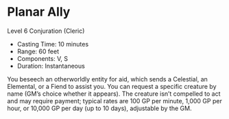# Planar Ally
Level 6 Conjuration (Cleric)

- Casting Time: 10 minutes
- Range: 60 feet
- Components: V, S
- Duration: Instantaneous

You beseech an otherworldly entity for aid, which sends a Celestial, an Elemental, or a Fiend to assist you. You can request a specific creature by name (GM’s choice whether it appears). The creature isn’t compelled to act and may require payment; typical rates are 100 GP per minute, 1,000 GP per hour, or 10,000 GP per day (up to 10 days), adjustable by the GM.
